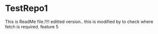 # TestRepo1
This is ReadMe file.!!!!
editted version..
this is modified by to check where fetch is required. feature 5
